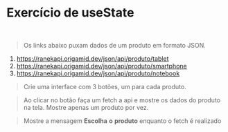  # Exercício de useState

<br>

> Os links abaixo puxam dados de um produto em formato JSON.
1. https://ranekapi.origamid.dev/json/api/produto/tablet
2. https://ranekapi.origamid.dev/json/api/produto/smartphone
3. https://ranekapi.origamid.dev/json/api/produto/notebook

> Crie uma interface com 3 botões, um para cada produto.

> Ao clicar no botão faça um fetch a api e mostre os dados do produto na tela. Mostre apenas um produto por vez.

> Mostre a mensagem __Escolha__ __o__ __produto__ enquanto o fetch é realizado